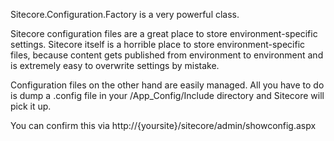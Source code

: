 Sitecore.Configuration.Factory is a very powerful class.

Sitecore configuration files are a great place to store environment-specific settings. Sitecore itself is a horrible place to store environment-specific files, because content gets published from environment to environment and is extremely easy to overwrite settings by mistake.

Configuration files on the other hand are easily managed. All you have to do is dump a .config file in your /App_Config/Include directory and Sitecore will pick it up. 

You can confirm this via http://{yoursite}/sitecore/admin/showconfig.aspx
